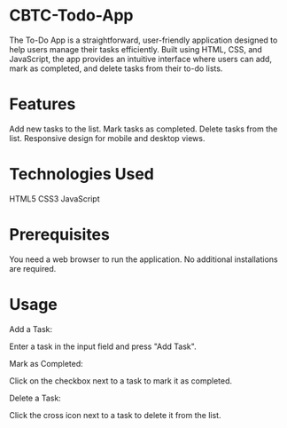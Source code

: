 # CBTC-Todo-App
The To-Do App is a straightforward, user-friendly application designed to help users manage their tasks efficiently. Built using HTML, CSS, and JavaScript, the app provides an intuitive interface where users can add, mark as completed, and delete tasks from their to-do lists.

# Features
Add new tasks to the list.
Mark tasks as completed.
Delete tasks from the list.
Responsive design for mobile and desktop views.

# Technologies Used
HTML5
CSS3
JavaScript

# Prerequisites
You need a web browser to run the application. No additional installations are required.


# Usage
Add a Task:  

Enter a task in the input field and press "Add Task".

Mark as Completed: 

Click on the checkbox next to a task to mark it as completed.

Delete a Task:

Click the cross icon next to a task to delete it from the list.
